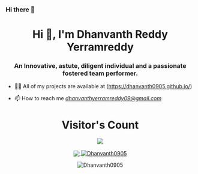 ### Hi there 👋

<h1 align="center">Hi 👋, I'm Dhanvanth Reddy Yerramreddy</h1>
<h3 align="center">An Innovative, astute, diligent individual and a passionate fostered team performer.</h3>

- 👨‍💻 All of my projects are available at (https://dhanvanth0905.github.io/)

- 📫 How to reach me *dhanvanthyerramreddy09@gmail.com*

<div align='center'>
  <h1 align="center">Visitor's Count</h1>
  <img src="https://profile-counter.glitch.me/Dhanvanth0905/count.svg" />
</div>

<p align="center"><a href="https://github.com/Dhanvanth0905?tab=repositories">
  <img align="center" src="https://github-readme-stats.vercel.app/api?username=Dhanvanth0905&show_icons=true&theme=dracula" />
  <img align="center" src="https://github-readme-streak-stats.herokuapp.com/?user=Dhanvanth0905&" alt="Dhanvanth0905" />
</a></p>

<p align="center">
  
  <img align="center" src="https://github-readme-stats.vercel.app/api/top-langs/?username=Dhanvanth0905&layout=donut-vertical" alt="Dhanvanth0905" />
</p>
<!--
**Dhanvanth0905/Dhanvanth0905** is a ✨ _special_ ✨ repository because its `README.md` (this file) appears on your GitHub profile.

Here are some ideas to get you started:

- 🔭 I’m currently working on ...
- 🌱 I’m currently learning ...
- 👯 I’m looking to collaborate on ...
- 🤔 I’m looking for help with ...
- 💬 Ask me about ...
- 📫 How to reach me: ...
- 😄 Pronouns: ...
- ⚡ Fun fact: ...
-->
